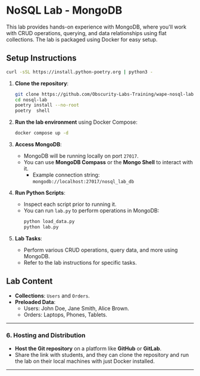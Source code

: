# NoSQL Lab - MongoDB

This lab provides hands-on experience with MongoDB, where you'll work with CRUD operations, querying, and data relationships using flat collections. The lab is packaged using Docker for easy setup.

## Setup Instructions

```bash
curl -sSL https://install.python-poetry.org | python3 -
```

1. **Clone the repository**:
   ```bash
   git clone https://github.com/Obscurity-Labs-Training/wape-nosql-lab.git
   cd nosql-lab
   poetry install --no-root
   poetry  shell
   ```
   

2. **Run the lab environment** using Docker Compose:
   ```bash
   docker compose up -d
   ```

3. **Access MongoDB**:
   - MongoDB will be running locally on port `27017`.
   - You can use **MongoDB Compass** or the **Mongo Shell** to interact with it.
     - Example connection string: `mongodb://localhost:27017/nosql_lab_db`

4. **Run Python Scripts**:
   - Inspect each script prior to running it.
   - You can run `lab.py` to perform operations in MongoDB:
     ```bash
     python load_data.py
     python lab.py
     ```

5. **Lab Tasks**:
   - Perform various CRUD operations, query data, and more using MongoDB.
   - Refer to the lab instructions for specific tasks.

## Lab Content

- **Collections**: `Users` and `Orders`.
- **Preloaded Data**:
  - Users: John Doe, Jane Smith, Alice Brown.
  - Orders: Laptops, Phones, Tablets.

---

### **6. Hosting and Distribution**

- **Host the Git repository** on a platform like **GitHub** or **GitLab**.
- Share the link with students, and they can clone the repository and run the lab on their local machines with just Docker installed.

---


